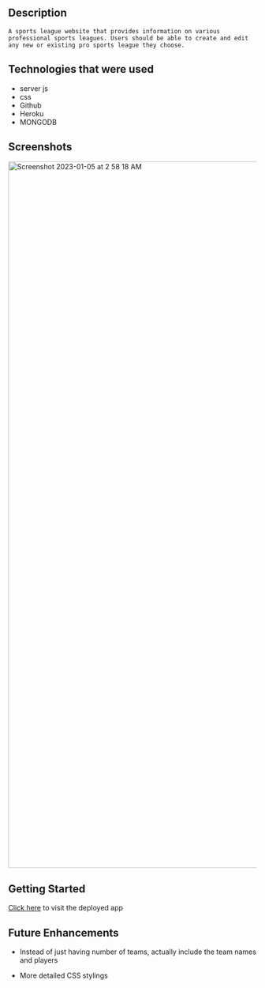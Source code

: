 ## Description 
    A sports league website that provides information on various professional sports leagues. Users should be able to create and edit any new or existing pro sports league they choose. 

## Technologies that were used 
- server js 
- css 
- Github
- Heroku 
- MONGODB

## Screenshots
<img width="1429" alt="Screenshot 2023-01-05 at 2 58 18 AM" src="https://user-images.githubusercontent.com/117596121/210788928-11260d50-2161-4927-9c7d-4e685d444774.png">

## Getting Started 

[Click here](https://pro-leagues-project.herokuapp.com/leagues) to visit the deployed app

## Future Enhancements 
- Instead of just having number of teams, actually include the team names and players

- More detailed CSS stylings
